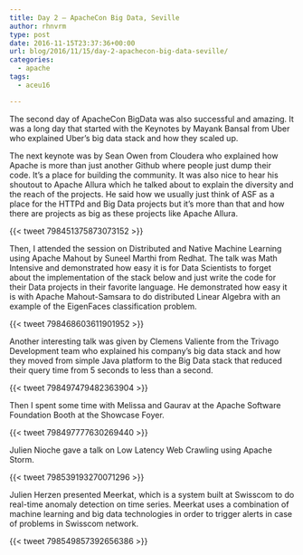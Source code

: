 ```yaml
---
title: Day 2 – ApacheCon Big Data, Seville
author: rhnvrm
type: post
date: 2016-11-15T23:37:36+00:00
url: blog/2016/11/15/day-2-apachecon-big-data-seville/
categories:
  - apache
tags:
  - aceu16

---
```

The second day of ApacheCon BigData was also successful and amazing. It was a long day that started with the Keynotes by Mayank Bansal from Uber who explained Uber&#8217;s big data stack and how they scaled up.

The next keynote was by Sean Owen from Cloudera who explained how Apache is more than just another Github where people just dump their code. It&#8217;s a place for building the community. It was also nice to hear his shoutout to Apache Allura which he talked about to explain the diversity and the reach of the projects. He said how we usually just think of ASF as a place for the HTTPd and Big Data projects but it&#8217;s more than that and how there are projects as big as these projects like Apache Allura.

{{< tweet 798451375873073152 >}}

Then, I attended the session on Distributed and Native Machine Learning using Apache Mahout by Suneel Marthi from Redhat. The talk was Math Intensive and demonstrated how easy it is for Data Scientists to forget about the implementation of the stack below and just write the code for their Data projects in their favorite language. He demonstrated how easy it is with Apache Mahout-Samsara to do distributed Linear Algebra with an example of the EigenFaces classification problem.

{{< tweet 798468603611901952 >}}

Another interesting talk was given by Clemens Valiente from the Trivago Development team who explained his company&#8217;s big data stack and how they moved from simple Java platform to the Big Data stack that reduced their query time from 5 seconds to less than a second.

{{< tweet 798497479482363904 >}}

Then I spent some time with Melissa and Gaurav at the Apache Software Foundation Booth at the Showcase Foyer.

{{< tweet 798497777630269440 >}}

Julien Nioche gave a talk on Low Latency Web Crawling using Apache Storm.

{{< tweet 798539193270071296 >}}

Julien Herzen presented Meerkat, which is a system built at Swisscom to do real-time anomaly detection on time series. Meerkat uses a combination of machine learning and big data technologies in order to trigger alerts in case of problems in Swisscom network.

{{< tweet 798549857392656386 >}}